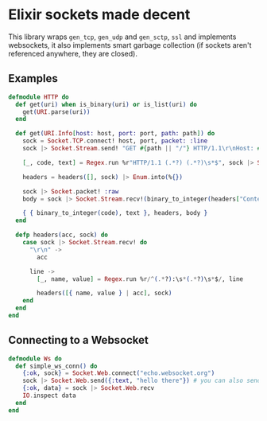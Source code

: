 Elixir sockets made decent
==========================
This library wraps `gen_tcp`, `gen_udp` and `gen_sctp`, `ssl` and implements
websockets, it also implements smart garbage collection (if sockets aren't
referenced anywhere, they are closed).

Examples
--------

```elixir
defmodule HTTP do
  def get(uri) when is_binary(uri) or is_list(uri) do
    get(URI.parse(uri))
  end

  def get(URI.Info[host: host, port: port, path: path]) do
    sock = Socket.TCP.connect! host, port, packet: :line
    sock |> Socket.Stream.send! "GET #{path || "/"} HTTP/1.1\r\nHost: #{host}\r\n\r\n"

    [_, code, text] = Regex.run %r"HTTP/1.1 (.*?) (.*?)\s*$", sock |> Socket.Stream.recv!

    headers = headers([], sock) |> Enum.into(%{})

    sock |> Socket.packet! :raw
    body = sock |> Socket.Stream.recv!(binary_to_integer(headers["Content-Length"]))

    { { binary_to_integer(code), text }, headers, body }
  end

  defp headers(acc, sock) do
    case sock |> Socket.Stream.recv! do
      "\r\n" ->
        acc

      line ->
        [_, name, value] = Regex.run %r/^(.*?):\s*(.*?)\s*$/, line

        headers([{ name, value } | acc], sock)
    end
  end
end
```

Connecting to a Websocket
-------------------------
```elixir
defmodule Ws do
  def simple_ws_conn() do
    {:ok, sock} = Socket.Web.connect("echo.websocket.org")
    sock |> Socket.Web.send({:text, "hello there"}) # you can also send binary using {:binary, "hello there"})
    {:ok, data} = sock |> Socket.Web.recv
    IO.inspect data
  end
end
```
